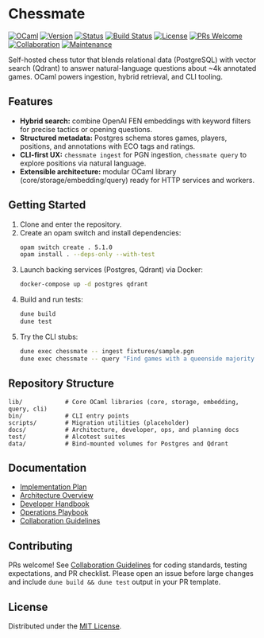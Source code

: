 # Chessmate

[![OCaml](https://img.shields.io/badge/OCaml-%3E%3D%205.1-orange.svg)](https://ocaml.org)
[![Version](https://img.shields.io/badge/Version-0.1.0-blue.svg)](RELEASE_NOTES.md)
[![Status](https://img.shields.io/badge/Status-Proof%20of%20Concept-yellow.svg)](docs/IMPLEMENTATION_PLAN.md)
[![Build Status](https://img.shields.io/github/actions/workflow/status/HendrikReh/chessmate/ci.yml?branch=main)](https://github.com/HendrikReh/chessmate/actions)
[![License](https://img.shields.io/github/license/HendrikReh/chessmate)](LICENSE)
[![PRs Welcome](https://img.shields.io/badge/PRs-welcome-brightgreen.svg)](docs/GUIDELINES.md)
[![Collaboration](https://img.shields.io/badge/Collaboration-Guidelines-blue.svg)](docs/GUIDELINES.md)
[![Maintenance](https://img.shields.io/badge/Maintained%3F-active-green.svg)](https://github.com/HendrikReh/chessmate/graphs/commit-activity)

Self-hosted chess tutor that blends relational data (PostgreSQL) with vector search (Qdrant) to answer natural-language questions about ~4k annotated games. OCaml powers ingestion, hybrid retrieval, and CLI tooling.

## Features
- **Hybrid search:** combine OpenAI FEN embeddings with keyword filters for precise tactics or opening questions.
- **Structured metadata:** Postgres schema stores games, players, positions, and annotations with ECO tags and ratings.
- **CLI-first UX:** `chessmate ingest` for PGN ingestion, `chessmate query` to explore positions via natural language.
- **Extensible architecture:** modular OCaml library (core/storage/embedding/query) ready for HTTP services and workers.

## Getting Started
1. Clone and enter the repository.
2. Create an opam switch and install dependencies:
   ```sh
   opam switch create . 5.1.0
   opam install . --deps-only --with-test
   ```
3. Launch backing services (Postgres, Qdrant) via Docker:
   ```sh
   docker-compose up -d postgres qdrant
   ```
4. Build and run tests:
   ```sh
   dune build
   dune test
   ```
5. Try the CLI stubs:
   ```sh
   dune exec chessmate -- ingest fixtures/sample.pgn
   dune exec chessmate -- query "Find games with a queenside majority attack"
   ```

## Repository Structure
```
lib/            # Core OCaml libraries (core, storage, embedding, query, cli)
bin/            # CLI entry points
scripts/        # Migration utilities (placeholder)
docs/           # Architecture, developer, ops, and planning docs
test/           # Alcotest suites
data/           # Bind-mounted volumes for Postgres and Qdrant
```

## Documentation
- [Implementation Plan](docs/IMPLEMENTATION_PLAN.md)
- [Architecture Overview](docs/ARCHITECTURE.md)
- [Developer Handbook](docs/DEVELOPER.md)
- [Operations Playbook](docs/OPERATIONS.md)
- [Collaboration Guidelines](docs/GUIDELINES.md)

## Contributing
PRs welcome! See [Collaboration Guidelines](docs/GUIDELINES.md) for coding standards, testing expectations, and PR checklist. Please open an issue before large changes and include `dune build && dune test` output in your PR template.

## License
Distributed under the [MIT License](LICENSE).
